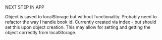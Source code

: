 NEXT STEP IN APP

Object is saved to localStorage but without functionality. Probably need to refactor the way I handle book id. Currently
created via index - but should set this upon object creation. This may allow for setting and getting the object
correctly from localStorage.